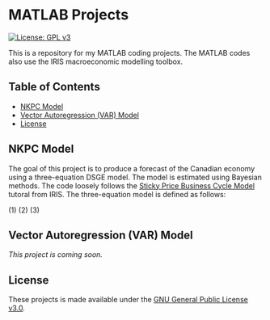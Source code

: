# MATLAB Projects
[![License: GPL v3](https://img.shields.io/badge/License-GPLv3-blue.svg)](https://www.gnu.org/licenses/gpl-3.0)

This is a repository for my MATLAB coding projects. The MATLAB codes also use the IRIS macroeconomic modelling toolbox.

## Table of Contents
- [NKPC Model](#NKPC-Model)
- [Vector Autoregression (VAR) Model](#Vector-Autoregression-(VAR)-Model)
- [License](#License)

## NKPC Model <a name="NKPC-Model"></a>
The goal of this project is to produce a forecast of the Canadian economy using a three-equation DSGE model. The model is estimated using Bayesian methods. The code loosely follows the [Sticky Price Business Cycle Model](https://iris.igpmn.org/docs/tutorials/) tutoral from IRIS. The three-equation model is defined as follows:

(1) 
(2)
(3)

## Vector Autoregression (VAR) Model <a name="Vector-Autoregression-(VAR)-Model"></a>
*This project is coming soon.*

## License <a name="License"></a>
These projects is made available under the [GNU General Public License v3.0](https://www.gnu.org/licenses/gpl-3.0.en.html).
